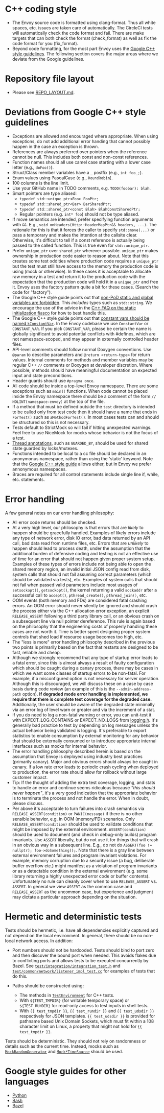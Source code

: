 # C++ coding style

* The Envoy source code is formatted using clang-format. Thus all white spaces, etc.
  issues are taken care of automatically. The CircleCI tests will automatically check
  the code format and fail. There are make targets that can both check the format
  (check_format) as well as fix the code format for you (fix_format).
* Beyond code formatting, for the most part Envoy uses the
  [Google C++ style guidelines](https://google.github.io/styleguide/cppguide.html).
  The following section covers the major areas where we deviate from the Google
  guidelines.

# Repository file layout

* Please see [REPO_LAYOUT.md](REPO_LAYOUT.md).

# Deviations from Google C++ style guidelines

* Exceptions are allowed and encouraged where appropriate. When using exceptions, do not add
  additional error handing that cannot possibly happen in the case an exception is thrown.
* References are always preferred over pointers when the reference cannot be null. This
  includes both const and non-const references.
* Function names should all use camel case starting with a lower case letter (e.g., `doFoo()`).
* Struct/Class member variables have a `_` postfix (e.g., `int foo_;`).
* Enum values using PascalCase (e.g., `RoundRobin`).
* 100 columns is the line limit.
* Use your GitHub name in TODO comments, e.g. `TODO(foobar): blah`.
* Smart pointers are type aliased:
  * `typedef std::unique_ptr<Foo> FooPtr;`
  * `typedef std::shared_ptr<Bar> BarSharedPtr;`
  * `typedef std::shared_ptr<const Blah> BlahConstSharedPtr;`
  * Regular pointers (e.g. `int* foo`) should not be type aliased.
* If move semantics are intended, prefer specifying function arguments with `&&`.
  E.g., `void onHeaders(Http::HeaderMapPtr&& headers, ...)`. The rationale for this is that it
  forces the caller to specify `std::move(...)` or pass a temporary and makes the intention at
  the callsite clear. Otherwise, it's difficult to tell if a const reference is actually being
  passed to the called function. This is true even for `std::unique_ptr`.
* Prefer `unique_ptr` over `shared_ptr` wherever possible. `unique_ptr` makes ownership in
  production code easier to reason about. Note that this creates some test oddities where
  production code requires a `unique_ptr` but the test must still have access to the memory
  the production code is using (mock or otherwise). In these cases it is acceptable to allocate
  raw memory in a test and return it to the production code with the expectation that the
  production code will hold it in a `unique_ptr` and free it. Envoy uses the factory pattern
  quite a bit for these cases. (Search the code for "factory").
* The Google C++ style guide points out that [non-PoD static and global variables are forbidden](https://google.github.io/styleguide/cppguide.html#Static_and_Global_Variables).
  This _includes_ types such as `std::string`. We encourage the use of the
  advice in the [C++ FAQ on the static initialization
  fiasco](https://isocpp.org/wiki/faq/ctors#static-init-order-on-first-use) for
  how to best handle this.
* The Google C++ style guide points out that [constant vars should be named `kConstantVar`](https://google.github.io/styleguide/cppguide.html#Constant_Names).
  In the Envoy codebase we use `ConstantVar` or `CONSTANT_VAR`. If you pick `CONSTANT_VAR`,
  please be certain the name is globally significant to avoid potential conflicts with #defines,
  which are not namespace-scoped, and may appear in externally controlled header files.
* API-level comments should follow normal Doxygen conventions. Use `@param` to describe
  parameters and `@return <return-type>` for return values. Internal comments for
  methods and member variables may be regular C++ `//` comments or Doxygen at
  developer discretion. Where possible, methods should have meaningful
  documentation on expected input and state preconditions.
* Header guards should use `#pragma once`.
* All code should be inside a top-level Envoy namespace. There are some
  exceptions such as `main()` functions. When code cannot be placed inside the
  Envoy namespace there should be a comment of the form `// NOLINT(namespace-envoy)` at
  the top of the file.
* If a method that must be defined outside the `test` directory is intended to be called only
  from test code then it should have a name that ends in `ForTest()` such as `aMethodForTest()`.
  In most cases tests can and should be structured so this is not necessary.
* Tests default to StrictMock so will fail if hitting unexpected warnings. Feel free to use
  NiceMock for mocks whose behavior is not the focus of a test.
* [Thread
  annotations](https://github.com/abseil/abseil-cpp/blob/master/absl/base/thread_annotations.h),
  such as `GUARDED_BY`, should be used for shared state guarded by
  locks/mutexes.
* Functions intended to be local to a cc file should be declared in an anonymonus namespace,
  rather than using the 'static' keyword. Note that the
  [Google C++ style guide](https://google.github.io/styleguide/cppguide.html#Unnamed_Namespaces_and_Static_Variables)
   allows either, but in Envoy we prefer annonymous namespaces.
* Braces are required for all control statements include single line if, while, etc. statements.

# Error handling

A few general notes on our error handling philosophy:

* All error code returns should be checked.
* At a very high level, our philosophy is that errors that are *likely* to happen should be
  gracefully handled. Examples of likely errors include any type of network error, disk IO error,
  bad data returned by an API call, bad data read from runtime files, etc. Errors that are
  *unlikely* to happen should lead to process death, under the assumption that the additional burden
  of defensive coding and testing is not an effective use of time for an error that should not happen
  given proper system setup. Examples of these types of errors include not being able to open the shared
  memory region, an invalid initial JSON config read from disk, system calls that should not fail
  assuming correct parameters (which should be validated via tests), etc. Examples of system calls
  that should not fail when passed valid parameters include most usages of `setsockopt()`,
  `getsockopt()`, the kernel returning a valid `sockaddr` after a successful call to `accept()`,
  `pthread_create()`, `pthread_join()`, etc.
* OOM events (both memory and FDs) are considered fatal crashing errors. An OOM error should never
  silently be ignored and should crash the process either via the C++ allocation error exception, an
  explicit `RELEASE_ASSERT` following a third party library call, or an obvious crash on a subsequent
  line via null pointer dereference. This rule is again based on the philosophy that the engineering
  costs of properly handling these cases are not worth it. Time is better spent designing proper system
  controls that shed load if resource usage becomes too high, etc.
* The "less is more" error handling philosophy described in the previous two points is primarily
  based on the fact that restarts are designed to be fast, reliable and cheap.
* Although we strongly recommend that any type of startup error leads to a fatal error, since this
  is almost always a result of faulty configuration which should be caught during a canary process,
  there may be cases in which we want some classes of startup errors to be non-fatal. For example,
  if a misconfigured option is not necessary for server operation. Although this is discouraged, we
  will discuss these on a case by case basis during code review (an example of this
  is the `--admin-address-path` option). **If degraded mode error handling is implemented, we require
  that there is complete test coverage for the degraded case.** Additionally, the user should be
  aware of the degraded state minimally via an error log of level warn or greater and via the
  increment of a stat.
* If you do need to log a non-fatal warning or error, you can unit-test it with EXPECT_LOG_CONTAINS
  or EXPECT_NO_LOGS from [logging.h](test/test_common/logging.h). It's generally bad practice to
  test by depending on log messages unless the actual behavior being validated is logging.
  It's preferable to export statistics to enable consumption by external monitoring for any
  behavior that should be externally consumed or to introduce appropriate internal interfaces
  such as mocks for internal behavior.
* The error handling philosophy described herein is based on the assumption that Envoy is deployed
  using industry best practices (primarily canary). Major and obvious errors should always be
  caught in canary. If a low rate error leads to periodic crash cycling when deployed to
  production, the error rate should allow for rollback without large customer impact.
* Tip: If the thought of adding the extra test coverage, logging, and stats to handle an error and
  continue seems ridiculous because *"this should never happen"*, it's a very good indication that
  the appropriate behavior is to terminate the process and not handle the error. When in doubt,
  please discuss.
* Per above it's acceptable to turn failures into crash semantics
  via `RELEASE_ASSERT(condition)` or `PANIC(message)` if there is no other sensible behavior, e.g.
  in OOM (memory/FD) scenarios. Only `RELEASE_ASSERT(condition)` should be used to validate
  conditions that might be imposed by the external environment. `ASSERT(condition)` should be used
  to document (and check in debug-only builds) program invariants. Use `ASSERT` liberally, but do
  not use it for things that will crash in an obvious way in a subsequent line. E.g., do not do
  `ASSERT(foo != nullptr); foo->doSomething();`. Note that there is a gray line between external
  environment failures and program invariant violations. For example, memory corruption due to a
  security issue (a bug, deliberate buffer overflow etc.) might manifest as a violation of program
  invariants or as a detectable condition in the external environment (e.g. some library returning a
  highly unexpected error code or buffer contents). Unfortunately no rule can cleanly cover when to
  use `RELEASE_ASSERT` vs. `ASSERT`. In general we view `ASSERT` as the common case and
  `RELEASE_ASSERT` as the uncommon case, but experience and judgment may dictate a particular approach
  depending on the situation.

# Hermetic and deterministic tests

Tests should be hermetic, i.e. have all dependencies explicitly captured and not depend on the local
environment. In general, there should be no non-local network access. In addition:

* Port numbers should not be hardcoded. Tests should bind to port zero and then discover the bound
  port when needed. This avoids flakes due to conflicting ports and allows tests to be executed
  concurrently by Bazel. See
  [`test/integration/integration_test.h`](test/integration/integration_test.h) and
  [`test/common/network/listener_impl_test.cc`](test/common/network/listener_impl_test.cc)
  for examples of tests that do this.

* Paths should be constructed using:
  * The methods in [`TestEnvironment`](test/test_common/environment.h) for C++ tests.
  * With `${TEST_TMPDIR}` (for writable temporary space) or `${TEST_RUNDIR}` for read-only access to
    test inputs in shell tests.
  * With `{{ test_tmpdir }}`, `{{ test_rundir }}` and `{{ test_udsdir }}` respectively for JSON templates.
    `{{ test_udsdir }}` is provided for pathname based Unix Domain Sockets, which must fit within a
    108 character limit on Linux, a property that might not hold for `{{ test_tmpdir }}`.

Tests should be deterministic. They should not rely on randomness or details
such as the current time. Instead, mocks such as
[`MockRandomGenerator`](test/mocks/runtime/mocks.h) and
[`Mock*TimeSource`](test/mocks/common.h) should be used.

# Google style guides for other languages

* [Python](https://google.github.io/styleguide/pyguide.html)
* [Bash](https://google.github.io/styleguide/shell.xml)
* [Bazel](https://bazel.build/versions/master/docs/skylark/build-style.html)
